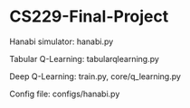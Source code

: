 # CS229-Final-Project

Hanabi simulator: hanabi.py 

Tabular Q-Learning: tabularqlearning.py

Deep Q-Learning: train.py, core/q_learning.py

Config file: configs/hanabi.py